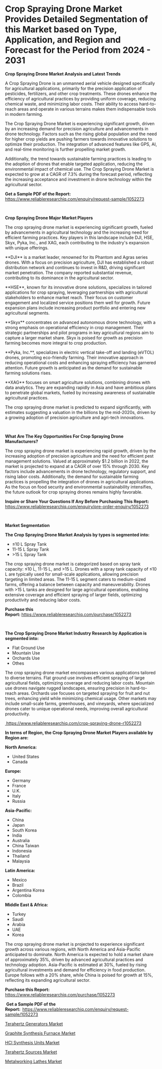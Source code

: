 <p><h1>Crop Spraying Drone Market Provides Detailed Segmentation of this Market based on Type, Application, and Region and Forecast for the Period from 2024 - 2031</h1></p><p><strong>Crop Spraying Drone Market Analysis and Latest Trends</strong></p>
<p><p>A Crop Spraying Drone is an unmanned aerial vehicle designed specifically for agricultural applications, primarily for the precision application of pesticides, fertilizers, and other crop treatments. These drones enhance the efficiency of agricultural practices by providing uniform coverage, reducing chemical waste, and minimizing labor costs. Their ability to access hard-to-reach areas and operate in various terrains makes them indispensable tools in modern farming.</p><p>The Crop Spraying Drone Market is experiencing significant growth, driven by an increasing demand for precision agriculture and advancements in drone technology. Factors such as the rising global population and the need for higher crop yields are pushing farmers towards innovative solutions to optimize their production. The integration of advanced features like GPS, AI, and real-time monitoring is further propelling market growth. </p><p>Additionally, the trend towards sustainable farming practices is leading to the adoption of drones that enable targeted application, reducing the environmental impact of chemical use. The Crop Spraying Drone Market is expected to grow at a CAGR of 7.3% during the forecast period, reflecting the increasing acceptance and investment in drone technology within the agricultural sector.</p></p>
<p><strong>Get a Sample PDF of the Report:&nbsp;</strong> <a href="https://www.reliableresearchiq.com/enquiry/request-sample/1052273?utm_campaign=1563&utm_medium=2&utm_source=Github&utm_content=ia&utm_term=16102024&utm_id=crop-spraying-drone">https://www.reliableresearchiq.com/enquiry/request-sample/1052273</a></p>
<p>&nbsp;</p>
<p><strong>Crop Spraying Drone Major Market Players</strong></p>
<p><p>The crop spraying drone market is experiencing significant growth, fueled by advancements in agricultural technology and the increasing need for efficient farming practices. Key players in this landscape include DJI, HSE, Skyx, Pyka, Inc., and XAG, each contributing to the industry's expansion with unique offerings.</p><p>**DJI** is a market leader, renowned for its Phantom and Agras series drones. With a focus on precision agriculture, DJI has established a robust distribution network and continues to invest in R&D, driving significant market penetration. The company reported substantial revenue, contributing to its dominance in the agricultural sector.</p><p>**HSE**, known for its innovative drone solutions, specializes in tailored applications for crop spraying, leveraging partnerships with agricultural stakeholders to enhance market reach. Their focus on customer engagement and localized service positions them well for growth. Future expansion plans include increasing product portfolio and entering new agricultural segments.</p><p>**Skyx** concentrates on advanced autonomous drone technology, with a strong emphasis on operational efficiency in crop management. Their strategic partnerships and pilot programs in key agricultural regions aim to capture a larger market share. Skyx is poised for growth as precision farming becomes more integral to crop production.</p><p>**Pyka, Inc.**, specializes in electric vertical take-off and landing (eVTOL) drones, promoting eco-friendly farming. Their innovative approach in reducing operational costs and enhancing spraying efficiency has garnered attention. Future growth is anticipated as the demand for sustainable farming solutions rises.</p><p>**XAG** focuses on smart agriculture solutions, combining drones with data analytics. They are expanding rapidly in Asia and have ambitious plans to penetrate global markets, fueled by increasing awareness of sustainable agricultural practices.</p><p>The crop spraying drone market is predicted to expand significantly, with estimates suggesting a valuation in the billions by the mid-2020s, driven by a growing adoption of precision agriculture and agri-tech innovations.</p></p>
<p>&nbsp;</p>
<p><strong>What Are The Key Opportunities For Crop Spraying Drone Manufacturers?</strong></p>
<p><p>The crop spraying drone market is experiencing rapid growth, driven by the increasing adoption of precision agriculture and the need for efficient pest management solutions. Valued at approximately $1.2 billion in 2022, the market is projected to expand at a CAGR of over 15% through 2030. Key factors include advancements in drone technology, regulatory support, and rising labor costs. Additionally, the demand for sustainable farming practices is propelling the integration of drones in agricultural applications. As the focus on food security and environmental sustainability intensifies, the future outlook for crop spraying drones remains highly favorable.</p></p>
<p><strong>Inquire or Share Your Questions If Any Before Purchasing This Report:</strong> <a href="https://www.reliableresearchiq.com/enquiry/pre-order-enquiry/1052273?utm_campaign=1563&utm_medium=2&utm_source=Github&utm_content=ia&utm_term=16102024&utm_id=crop-spraying-drone">https://www.reliableresearchiq.com/enquiry/pre-order-enquiry/1052273</a></p>
<p>&nbsp;</p>
<p><strong>Market Segmentation</strong></p>
<p><strong>The Crop Spraying Drone Market Analysis by types is segmented into:</strong></p>
<p><ul><li>≤10 L Spray Tank</li><li>11-15 L Spray Tank</li><li>>15 L Spray Tank</li></ul></p>
<p><p>The crop spraying drone market is categorized based on spray tank capacity: ≤10 L, 11-15 L, and >15 L. Drones with a spray tank capacity of ≤10 L are typically used for small-scale applications, allowing precision targeting in limited areas. The 11-15 L segment caters to medium-sized farms, offering a balance between capacity and maneuverability. Drones with >15 L tanks are designed for large agricultural operations, enabling extensive coverage and efficient spraying of larger fields, optimizing productivity and reducing labor costs.</p></p>
<p><strong>Purchase this Report:&nbsp;</strong><a href="https://www.reliableresearchiq.com/purchase/1052273?utm_campaign=1563&utm_medium=2&utm_source=Github&utm_content=ia&utm_term=16102024&utm_id=crop-spraying-drone">https://www.reliableresearchiq.com/purchase/1052273</a></p>
<p>&nbsp;</p>
<p><strong>The Crop Spraying Drone Market Industry Research by Application is segmented into:</strong></p>
<p><ul><li>Flat Ground Use</li><li>Mountain Use</li><li>Orchards Use</li><li>Othes</li></ul></p>
<p><p>The crop spraying drone market encompasses various applications tailored to diverse terrains. Flat ground use involves efficient spraying of large agricultural fields, optimizing coverage and reducing labor costs. Mountain use drones navigate rugged landscapes, ensuring precision in hard-to-reach areas. Orchards use focuses on targeted spraying for fruit and nut trees, enhancing yield while minimizing chemical usage. Other markets may include small-scale farms, greenhouses, and vineyards, where specialized drones cater to unique operational needs, improving overall agricultural productivity.</p></p>
<p><a href="https://www.reliableresearchiq.com/crop-spraying-drone-r1052273?utm_campaign=1563&utm_medium=2&utm_source=Github&utm_content=ia&utm_term=16102024&utm_id=crop-spraying-drone">&nbsp;https://www.reliableresearchiq.com/crop-spraying-drone-r1052273</a></p>
<p><strong>In terms of Region, the Crop Spraying Drone Market Players available by Region are:</strong></p>
<p>
    <p> <strong> North America: </strong>
        <ul>
            <li>United States</li>
            <li>Canada</li>
        </ul>
        </p> 
    <p> <strong> Europe: </strong>
        <ul>
            <li>Germany</li>
            <li>France</li>
            <li>U.K.</li>
            <li>Italy</li>
            <li>Russia</li>
        </ul>
        </p> 
    <p> <strong> Asia-Pacific: </strong>
        <ul>
            <li>China</li>
            <li>Japan</li>
            <li>South Korea</li>
            <li>India</li>
            <li>Australia</li>
            <li>China Taiwan</li>
            <li>Indonesia</li>
            <li>Thailand</li>
            <li>Malaysia</li>
        </ul>
        </p> 
    <p> <strong> Latin America: </strong>
        <ul>
            <li>Mexico</li>
            <li>Brazil</li>
            <li>Argentina Korea</li>
            <li>Colombia</li>
        </ul>
        </p> 
    <p> <strong> Middle East & Africa: </strong>
        <ul>
            <li>Turkey</li>
            <li>Saudi</li>
            <li>Arabia</li>
            <li>UAE</li>
            <li>Korea</li>
        </ul>
    </p>
    </p>
<p><p>The crop spraying drone market is projected to experience significant growth across various regions, with North America and Asia-Pacific anticipated to dominate. North America is expected to hold a market share of approximately 35%, driven by advanced agricultural practices and technology adoption. Asia-Pacific is estimated at 30%, fueled by rising agricultural investments and demand for efficiency in food production. Europe follows with a 20% share, while China is poised for growth at 15%, reflecting its expanding agricultural sector.</p></p>
<p><strong>Purchase this Report: </strong><a href="https://www.reliableresearchiq.com/purchase/1052273?utm_campaign=1563&utm_medium=2&utm_source=Github&utm_content=ia&utm_term=16102024&utm_id=crop-spraying-drone">https://www.reliableresearchiq.com/purchase/1052273</a></p>
<p>&nbsp;<strong>Get a Sample PDF of the Report:&nbsp;&nbsp;</strong><a href="https://www.reliableresearchiq.com/enquiry/request-sample/1052273?utm_campaign=1563&utm_medium=2&utm_source=Github&utm_content=ia&utm_term=16102024&utm_id=crop-spraying-drone">https://www.reliableresearchiq.com/enquiry/request-sample/1052273</a></p>
<p><strong></strong></p>
<p><p><a href="https://www.linkedin.com/pulse/terahertz-generators-market-global-trends-forecast-2024-2031-zpyqf?trk=public_post_embed_feed-article-content&utm_campaign=1563&utm_medium=2&utm_source=Github&utm_content=ia&utm_term=16102024&utm_id=crop-spraying-drone">Terahertz Generators Market</a></p><p><a href="https://www.linkedin.com/pulse/unlocking-growth-potential-strategic-analysis-graphite-synthesis-nisrf?trk=public_post_embed_feed-article-content&utm_campaign=1563&utm_medium=2&utm_source=Github&utm_content=ia&utm_term=16102024&utm_id=crop-spraying-drone">Graphite Synthesis Furnace Market</a></p><p><a href="https://www.linkedin.com/pulse/analyzing-hcl-synthesis-units-market-dynamics-growth-drivers-k0bdf?trk=public_post_embed_feed-article-content&utm_campaign=1563&utm_medium=2&utm_source=Github&utm_content=ia&utm_term=16102024&utm_id=crop-spraying-drone">HCl Synthesis Units Market</a></p><p><a href="https://www.linkedin.com/pulse/terahertz-sources-market-revolution-size-share-emerging-trends-ih8rf?trk=public_post_embed_feed-article-content&utm_campaign=1563&utm_medium=2&utm_source=Github&utm_content=ia&utm_term=16102024&utm_id=crop-spraying-drone">Terahertz Sources Market</a></p><p><a href="https://www.linkedin.com/pulse/metalworking-lathes-momentum-charting-14-cagr-path-2024-2031-dig6f?trk=public_post_embed_feed-article-content&utm_campaign=1563&utm_medium=2&utm_source=Github&utm_content=ia&utm_term=16102024&utm_id=crop-spraying-drone">Metalworking Lathes Market</a></p></p>